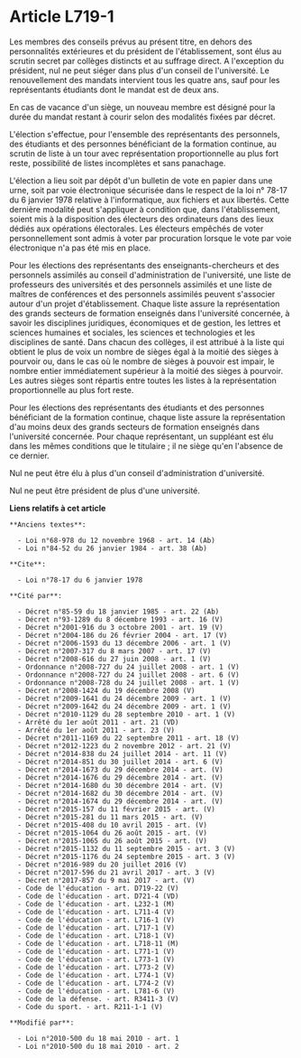 # Article L719-1

Les membres des conseils prévus au présent titre, en dehors des personnalités extérieures et du président de l'établissement,
sont élus au scrutin secret par collèges distincts et au suffrage direct. A l'exception du président, nul ne peut siéger dans
plus d'un conseil de l'université. Le renouvellement des mandats intervient tous les quatre ans, sauf pour les représentants
étudiants dont le mandat est de deux ans.

En cas de vacance d'un siège, un nouveau membre est désigné pour la durée du mandat restant à courir selon des modalités
fixées par décret.

L'élection s'effectue, pour l'ensemble des représentants des personnels, des étudiants et des personnes bénéficiant de la
formation continue, au scrutin de liste à un tour avec représentation proportionnelle au plus fort reste, possibilité de
listes incomplètes et sans panachage.

L'élection a lieu soit par dépôt d'un bulletin de vote en papier dans une urne, soit par voie électronique sécurisée dans le
respect de la loi n° 78-17 du 6 janvier 1978 relative à l'informatique, aux fichiers et aux libertés. Cette dernière modalité
peut s'appliquer à condition que, dans l'établissement, soient mis à la disposition des électeurs des ordinateurs dans des
lieux dédiés aux opérations électorales. Les électeurs empêchés de voter personnellement sont admis à voter par procuration
lorsque le vote par voie électronique n'a pas été mis en place.

Pour les élections des représentants des enseignants-chercheurs et des personnels assimilés au conseil d'administration de
l'université, une liste de professeurs des universités et des personnels assimilés et une liste de maîtres de conférences et
des personnels assimilés peuvent s'associer autour d'un projet d'établissement. Chaque liste assure la représentation des
grands secteurs de formation enseignés dans l'université concernée, à savoir les disciplines juridiques, économiques et de
gestion, les lettres et sciences humaines et sociales, les sciences et technologies et les disciplines de santé. Dans chacun
des collèges, il est attribué à la liste qui obtient le plus de voix un nombre de sièges égal à la moitié des sièges à
pourvoir ou, dans le cas où le nombre de sièges à pouvoir est impair, le nombre entier immédiatement supérieur à la moitié
des sièges à pourvoir. Les autres sièges sont répartis entre toutes les listes à la représentation proportionnelle au plus
fort reste.

Pour les élections des représentants des étudiants et des personnes bénéficiant de la formation continue, chaque liste assure
la représentation d'au moins deux des grands secteurs de formation enseignés dans l'université concernée. Pour chaque
représentant, un suppléant est élu dans les mêmes conditions que le titulaire ; il ne siège qu'en l'absence de ce dernier.

Nul ne peut être élu à plus d'un conseil d'administration d'université.

Nul ne peut être président de plus d'une université.

**Liens relatifs à cet article**

	**Anciens textes**:

	  - Loi n°68-978 du 12 novembre 1968 - art. 14 (Ab)
	  - Loi n°84-52 du 26 janvier 1984 - art. 38 (Ab)

	**Cite**:

	  - Loi n°78-17 du 6 janvier 1978

	**Cité par**:

	  - Décret n°85-59 du 18 janvier 1985 - art. 22 (Ab)
	  - Décret n°93-1289 du 8 décembre 1993 - art. 16 (V)
	  - Décret n°2001-916 du 3 octobre 2001 - art. 19 (V)
	  - Décret n°2004-186 du 26 février 2004 - art. 17 (V)
	  - Décret n°2006-1593 du 13 décembre 2006 - art. 1 (V)
	  - Décret n°2007-317 du 8 mars 2007 - art. 17 (V)
	  - Décret n°2008-616 du 27 juin 2008 - art. 1 (V)
	  - Ordonnance n°2008-727 du 24 juillet 2008 - art. 1 (V)
	  - Ordonnance n°2008-727 du 24 juillet 2008 - art. 6 (V)
	  - Ordonnance n°2008-728 du 24 juillet 2008 - art. 1 (V)
	  - Décret n°2008-1424 du 19 décembre 2008 (V)
	  - Décret n°2009-1641 du 24 décembre 2009 - art. 1 (V)
	  - Décret n°2009-1642 du 24 décembre 2009 - art. 1 (V)
	  - Décret n°2010-1129 du 28 septembre 2010 - art. 1 (V)
	  - Arrêté du 1er août 2011 - art. 21 (VD)
	  - Arrêté du 1er août 2011 - art. 23 (V)
	  - Décret n°2011-1169 du 22 septembre 2011 - art. 18 (V)
	  - Décret n°2012-1223 du 2 novembre 2012 - art. 21 (V)
	  - Décret n°2014-838 du 24 juillet 2014 - art. 11 (V)
	  - Décret n°2014-851 du 30 juillet 2014 - art. 6 (V)
	  - Décret n°2014-1673 du 29 décembre 2014 - art. (V)
	  - Décret n°2014-1676 du 29 décembre 2014 - art. (V)
	  - Décret n°2014-1680 du 30 décembre 2014 - art. (V)
	  - Décret n°2014-1682 du 30 décembre 2014 - art. (V)
	  - Décret n°2014-1674 du 29 décembre 2014 - art. (V)
	  - Décret n°2015-157 du 11 février 2015 - art. (V)
	  - Décret n°2015-281 du 11 mars 2015 - art. (V)
	  - Décret n°2015-408 du 10 avril 2015 - art. (V)
	  - Décret n°2015-1064 du 26 août 2015 - art. (V)
	  - Décret n°2015-1065 du 26 août 2015 - art. (V)
	  - Décret n°2015-1132 du 11 septembre 2015 - art. 3 (V)
	  - Décret n°2015-1176 du 24 septembre 2015 - art. 3 (V)
	  - Décret n°2016-989 du 20 juillet 2016 (V)
	  - Décret n°2017-596 du 21 avril 2017 - art. 3 (V)
	  - Décret n°2017-857 du 9 mai 2017 - art. (V)
	  - Code de l'éducation - art. D719-22 (V)
	  - Code de l'éducation - art. D721-4 (VD)
	  - Code de l'éducation - art. L232-1 (M)
	  - Code de l'éducation - art. L711-4 (V)
	  - Code de l'éducation - art. L716-1 (V)
	  - Code de l'éducation - art. L717-1 (V)
	  - Code de l'éducation - art. L718-1 (V)
	  - Code de l'éducation - art. L718-11 (M)
	  - Code de l'éducation - art. L771-1 (V)
	  - Code de l'éducation - art. L773-1 (V)
	  - Code de l'éducation - art. L773-2 (V)
	  - Code de l'éducation - art. L774-1 (V)
	  - Code de l'éducation - art. L774-2 (V)
	  - Code de l'éducation - art. L781-6 (V)
	  - Code de la défense. - art. R3411-3 (V)
	  - Code du sport. - art. R211-1-1 (V)

	**Modifié par**:

	  - Loi n°2010-500 du 18 mai 2010 - art. 1
	  - Loi n°2010-500 du 18 mai 2010 - art. 2
